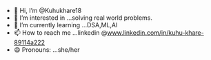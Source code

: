 - 👋 Hi, I’m @Kuhukhare18
- 👀 I’m interested in ...solving real world problems.
- 🌱 I’m currently learning ...DSA,ML,AI
- 📫 How to reach me ...linkedin @www.linkedin.com/in/kuhu-khare-89114a222
- 😄 Pronouns: ...she/her


<!---
Kuhukhare18/Kuhukhare18 is a ✨ special ✨ repository because its `README.md` (this file) appears on your GitHub profile.
You can click the Preview link to take a look at your changes.
--->
